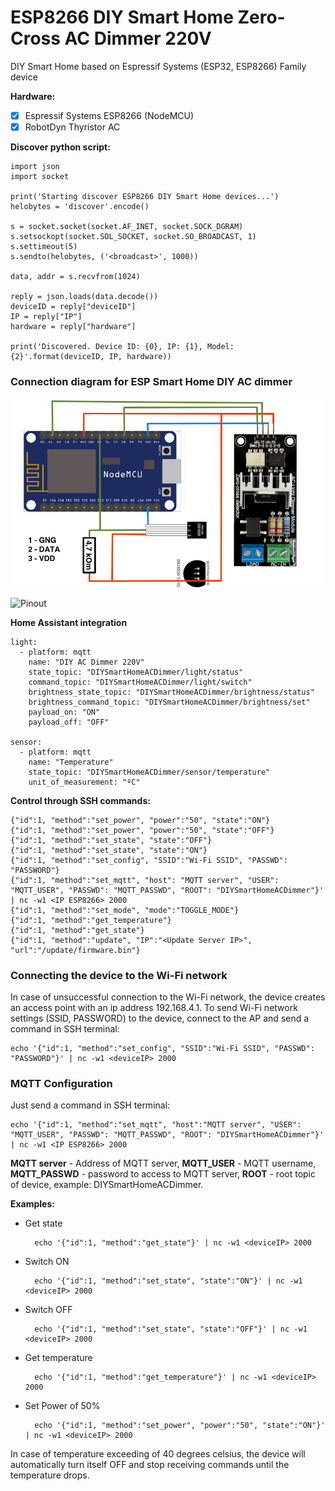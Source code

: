 # ESP8266 DIY Smart Home Zero-Cross AC Dimmer 220V

DIY Smart Home based on Espressif Systems (ESP32, ESP8266) Family device

**Hardware:**

- [x] Espressif Systems ESP8266 (NodeMCU)
- [x] RobotDyn Thyristor AC

**Discover python script:**

```
import json
import socket

print('Starting discover ESP8266 DIY Smart Home devices...')
helobytes = 'discover'.encode()

s = socket.socket(socket.AF_INET, socket.SOCK_DGRAM)
s.setsockopt(socket.SOL_SOCKET, socket.SO_BROADCAST, 1)
s.settimeout(5)
s.sendto(helobytes, ('<broadcast>', 1000))

data, addr = s.recvfrom(1024)

reply = json.loads(data.decode())
deviceID = reply["deviceID"]
IP = reply["IP"]
hardware = reply["hardware"]

print('Discovered. Device ID: {0}, IP: {1}, Model: {2}'.format(deviceID, IP, hardware))

```

### Connection diagram for ESP Smart Home DIY AC dimmer

![connection diagram](https://github.com/Whilser/ESP-DIY-Samrt-Home/raw/master/images/ESPDIYSmartHome.png)

![Pinout](https://robotdyn.com/pub/media/0G-00005677==Mod-Dimmer-5A-1L/DOCS/PINOUT==0G-00005677==Mod-Dimmer-5A-1L.jpg)


**Home Assistant integration**

```
light:
  - platform: mqtt
    name: "DIY AC Dimmer 220V"
    state_topic: "DIYSmartHomeACDimmer/light/status"
    command_topic: "DIYSmartHomeACDimmer/light/switch"
    brightness_state_topic: "DIYSmartHomeACDimmer/brightness/status"
    brightness_command_topic: "DIYSmartHomeACDimmer/brightness/set"
    payload_on: "ON"
    payload_off: "OFF"

sensor:
  - platform: mqtt
    name: "Temperature"
    state_topic: "DIYSmartHomeACDimmer/sensor/temperature"
    unit_of_measurement: "ºC"
```

**Control through SSH commands:**

    {"id":1, "method":"set_power", "power":"50", "state":"ON"}
    {"id":1, "method":"set_power", "power":"50", "state":"OFF"}
    {"id":1, "method":"set_state", "state":"OFF"}
    {"id":1, "method":"set_state", "state":"ON"}
    {"id":1, "method":"set_config", "SSID":"Wi-Fi SSID", "PASSWD": "PASSWORD"}
    {"id":1, "method":"set_mqtt", "host": "MQTT server", "USER": "MQTT_USER", "PASSWD": "MQTT_PASSWD", "ROOT": "DIYSmartHomeACDimmer"}' | nc -w1 <IP ESP8266> 2000
    {"id":1, "method":"set_mode", "mode":"TOGGLE_MODE"}
    {"id":1, "method":"get_temperature"}
    {"id":1, "method":"get_state"}
    {"id":1, "method":"update", "IP":"<Update Server IP>", "url":"/update/firmware.bin"}
    
 ### Connecting the device to the Wi-Fi network
 
In case of unsuccessful connection to the Wi-Fi network, the device creates an access point with an ip address 192.168.4.1. To send Wi-Fi network settings (SSID, PASSWORD) to the device, connect to the AP and send a command in SSH terminal:

    echo '{"id":1, "method":"set_config", "SSID":"Wi-Fi SSID", "PASSWD": "PASSWORD"}' | nc -w1 <deviceIP> 2000
 
 ### MQTT Configuration

Just send a command in SSH terminal:

    echo '{"id":1, "method":"set_mqtt", "host":"MQTT server", "USER": "MQTT_USER", "PASSWD": "MQTT_PASSWD", "ROOT": "DIYSmartHomeACDimmer"}' | nc -w1 <IP ESP8266> 2000

**MQTT server** - Address of MQTT server, **MQTT_USER** - MQTT username, **MQTT_PASSWD** - password to access to MQTT server, **ROOT** - root topic of device, example: DIYSmartHomeACDimmer. 

**Examples:**
 
* Get state

        echo '{"id":1, "method":"get_state"}' | nc -w1 <deviceIP> 2000

* Switch ON

        echo '{"id":1, "method":"set_state", "state":"ON"}' | nc -w1 <deviceIP> 2000

* Switch OFF

        echo '{"id":1, "method":"set_state", "state":"OFF"}' | nc -w1 <deviceIP> 2000

* Get temperature

        echo '{"id":1, "method":"get_temperature"}' | nc -w1 <deviceIP> 2000

* Set Power of 50%

        echo '{"id":1, "method":"set_power", "power":"50", "state":"ON"}' | nc -w1 <deviceIP> 2000
        
In case of temperature exceeding of 40 degrees celsius, the device will automatically turn itself OFF and stop receiving commands until the temperature drops.

